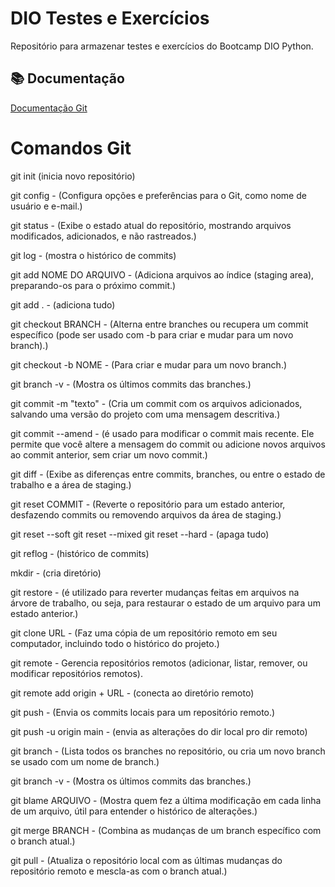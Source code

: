 # DIO Testes e Exercícios

Repositório para armazenar testes e exercícios do Bootcamp DIO Python.

## :books: Documentação
[Documentação Git](https://git-scm.com/docs)

# Comandos Git
git init (inicia novo repositório)

git config - (Configura opções e preferências para o Git, como nome de usuário e e-mail.)

git status - (Exibe o estado atual do repositório, mostrando arquivos modificados, adicionados, e não rastreados.)

git log - (mostra o histórico de commits)

git add NOME DO ARQUIVO - (Adiciona arquivos ao índice (staging area), preparando-os para o próximo commit.)

git add . - (adiciona tudo)

git checkout BRANCH - (Alterna entre branches ou recupera um commit específico (pode ser usado com -b para criar e mudar para um novo branch).)

git checkout -b NOME - (Para criar e mudar para um novo branch.)

git branch -v - (Mostra os últimos commits das branches.)

git commit -m "texto" - (Cria um commit com os arquivos adicionados, salvando uma versão do projeto com uma mensagem descritiva.)

git commit --amend - (é usado para modificar o commit mais recente. Ele permite que você altere a mensagem do commit ou adicione novos arquivos ao commit anterior, sem criar um novo commit.)

git diff - (Exibe as diferenças entre commits, branches, ou entre o estado de trabalho e a área de staging.)

git reset COMMIT - (Reverte o repositório para um estado anterior, desfazendo commits ou removendo arquivos da área de staging.)

git reset --soft
git reset --mixed
git reset --hard - (apaga tudo)

git reflog - (histórico de commits)

mkdir - (cria diretório)

git restore - (é utilizado para reverter mudanças feitas em arquivos na árvore de trabalho, ou seja, para restaurar o estado de um arquivo para um estado anterior.)

git clone URL - (Faz uma cópia de um repositório remoto em seu computador, incluindo todo o histórico do projeto.)

git remote - Gerencia repositórios remotos (adicionar, listar, remover, ou modificar repositórios remotos).

git remote add origin + URL - (conecta ao diretório remoto)

git push - (Envia os commits locais para um repositório remoto.)

git push -u origin main - (envia as alterações do dir local pro dir remoto)

git branch - (Lista todos os branches no repositório, ou cria um novo branch se usado com um nome de branch.)

git branch -v - (Mostra os últimos commits das branches.)

git blame ARQUIVO - (Mostra quem fez a última modificação em cada linha de um arquivo, útil para entender o histórico de alterações.)

git merge BRANCH - (Combina as mudanças de um branch específico com o branch atual.)

git pull - (Atualiza o repositório local com as últimas mudanças do repositório remoto e mescla-as com o branch atual.)


